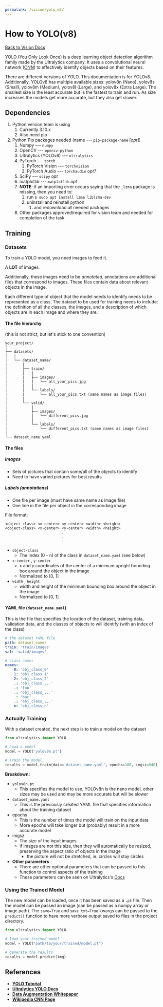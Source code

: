 ```yaml
---
permalink: /vision/yolo_ml/
---
```


# How to YOLO(v8)

[Back to Vision Docs](/docs/vision/)

YOLO (You Only Look Once) is a deep learning object detection algorithm family made by the Ultralytics company. It uses a convolutional neural network ([CNN](https://en.wikipedia.org/wiki/Convolutional_neural_network)) to effectively identify objects based on their features.

There are different versions of YOLO. This documentation is for YOLOv8. Additionally, YOLOv8 has multiple available sizes: yolov8n (Nano), yolov8s (Small), yolov8m (Medium), yolov8l (Large), and yolov8x (Extra Large). The smallest size is the least accurate but is the fastest to train and run. As size increases the models get more accurate, but they also get slower.

## Dependencies

1. Python version team is using
   1. Currently 3.10.x
   2. Also need pip
2. Python Pip packages needed (name --- `pip-package-name` [*opt*])
   1. Numpy --- `numpy`
   2. OpenCV --- `opencv-python`
   3. Ultralytics (YOLOv8) --- `ultralytics`
   4. PyTorch --- `torch`
      1. PyTorch Vision --- `torchvision`
      2. PyTorch Audio --- `torchaudio` *opt?*
   5. SciPy --- `scipy` *opt*
   6. matplotlib --- `matplotlib` *opt*
   7. **NOTE**: if an importing error occurs saying that the `_lzma` package is missing, then you need to:
      1. run `$ sudo apt install lzma liblzma-dev`
      2. uninstall and reinstall python
         1. and redownload all needed packages
   8. Other packages approved/required for vision team and needed for completion of the task

## Training

### Datasets

To train a YOLO model, you need images to feed it.

A **LOT** of images.

Additionally, these images need to be *annotated*, annotations are additional files that correspond to images. These files contain data about relevant objects in the image.

Each different type of object that the model needs to identify needs to be represented as a class. The dataset to be used for training needs to include: the definition of all the classes, the images, and a description of which objects are in each image and where they are.

#### The file hierarchy

(this is not strict, but let's stick to one convention)

	your_project/
	|	
	├── datasets/
	|	|
	|	└── dataset_name/
	|		|
	|		├── train/
	|		|	|
	|		|	├── images/
	|		|	|	└── all_your_pics.jpg
	|		|	|
	|		|	└── labels/
	|		|		└── all_your_pics.txt (same names as image files)
	|		|
	|		└── valid/
	|			|
	|			├── images/
	|			|	└── different_pics.jpg
	|			|
	|			└── labels/
	|				└── different_pics.txt (same names as image files)
	|
	└── dataset_name.yaml

#### The files

##### Images

- Sets of pictures that contain some/all of the objects to identify
- Need to have varied pictures for best results

##### Labels (annotations)

- One file per image (must have same name as image file)
- One line in the file per object in the corresponding image

File format:
```
<object-class> <x-center> <y-center> <width> <height>
<object-class> <x-center> <y-center> <width> <height>
						  .
						  .
						  .
```

 - `object-class`
   - The index (0 - n) of the class in `dataset_name.yaml` (see below)
 - `x-center` , `y-center`
   - x and y coordinates of the center of a minimum upright bounding box around the object in the image
   - Normalized to [0, 1]
 - `width` , `height`
   - width and height of the minimum bounding box around the object in the image
   - Normalized to [0, 1]

#### YAML file (`dataset_name.yaml`)

This is the file that specifies the location of the dataset, training data, validation data, and the classes of objects to will identify (with an index of the class)

```yaml
# the dataset YAML file
path: dataset_name/
train: 'train/images'
val: 'valid/images'

# class names
names:
	0: 'obj_class_0'
	1: 'obj_class_1'
	2: 'obj_class_2'
	.: 'obj_class_...'
	.: 'foo'
	.: 'obj_class_...'
	.: 'bar'
	.: 'obj_class_...'
	n: 'obj_class_n'
```

### Actually Training

With a dataset created, the next step is to train a model on the dataset

```python
from ultralytics import YOLO

# Load a model
model = YOLO('yolov8n.pt')

# Train the model
results = model.train(data='dataset_name.yaml', epochs=100, imgsz=640)
```

**Breakdown:**
 - `yolov8n.pt`
   - This specifies the model to use, YOLOv8n is the nano model, other sizes may be used and may be more accurate but will be slower
 - `dataset_name.yaml`
   - This is the previously created YAML file that specifies information about the training dataset
 - epochs
   - This is the number of times the model will train on the input data
   - More epochs will take longer but (probably) result in a more accurate model
 - imgsz
   - The size of the input images
   - If images are not this size, then they will automatically be resized, preserving the aspect ratio of objects in the image
     - the picture will not be stretched, ie. circles will stay circles
 - **Other parameters**
   - There are other optional parameters that can be passed to this function to control aspects of the training
   - These parameters can be seen on Ultralytics's [Docs](https://docs.ultralytics.com/#arguments)

### Using the Trained Model

The new model can be loaded, once it has been saved as a `.pt` file. Then the model can be passed an image (can be passed as a numpy array or image path). The `save=True` and `save_txt=True` kwargs can be passed to the `predict()` function to have more verbose output saved to files in the project directory.

```python
from ultralytics import YOLO

# load your trained model
model = YOLO("path/to/your/trained/model.pt")

# generate the results
results = model.predict(img)
```

## References

- **[YOLO Tutorial](https://learnopencv.com/train-yolov8-on-custom-dataset/)**
- **[Ultralytics YOLO Docs](https://docs.ultralytics.com/)**
- **[Data Augmentation Whitepaper](https://journalofbigdata.springeropen.com/articles/10.1186/s40537-019-0197-0)**
- **[Wikipedia CNN Page](https://en.wikipedia.org/wiki/Convolutional_neural_network)**

